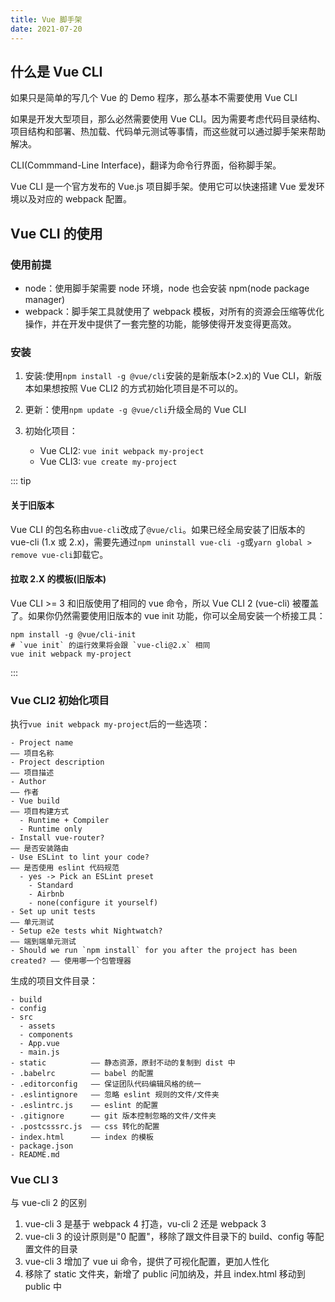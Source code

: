 ```yaml
---
title: Vue 脚手架
date: 2021-07-20
---
```


## 什么是 Vue CLI

如果只是简单的写几个 Vue 的 Demo 程序，那么基本不需要使用 Vue CLI

如果是开发大型项目，那么必然需要使用 Vue CLI。因为需要考虑代码目录结构、项目结构和部署、热加载、代码单元测试等事情，而这些就可以通过脚手架来帮助解决。

CLI(Commmand-Line Interface)，翻译为命令行界面，俗称脚手架。

Vue CLI 是一个官方发布的 Vue.js 项目脚手架。使用它可以快速搭建 Vue 爱发环境以及对应的 webpack 配置。

## Vue CLI 的使用

### 使用前提

- node：使用脚手架需要 node 环境，node 也会安装 npm(node package manager)
- webpack：脚手架工具就使用了 webpack 模板，对所有的资源会压缩等优化操作，并在开发中提供了一套完整的功能，能够使得开发变得更高效。

### 安装

1. 安装:使用`npm install -g @vue/cli`安装的是新版本(>2.x)的 Vue CLI，新版本如果想按照 Vue CLI2 的方式初始化项目是不可以的。

2. 更新：使用`npm update -g @vue/cli`升级全局的 Vue CLI

3. 初始化项目：
   - Vue CLI2: `vue init webpack my-project`
   - Vue CLI3: `vue create my-project`

::: tip

#### 关于旧版本

Vue CLI 的包名称由`vue-cli`改成了`@vue/cli`。如果已经全局安装了旧版本的 vue-cli (1.x 或 2.x)，需要先通过`npm uninstall vue-cli -g`或`yarn global > remove vue-cli`卸载它。

#### 拉取 2.X 的模板(旧版本)

Vue CLI >= 3 和旧版使用了相同的 vue 命令，所以 Vue CLI 2 (vue-cli) 被覆盖了。如果你仍然需要使用旧版本的 vue init 功能，你可以全局安装一个桥接工具：

```shell
npm install -g @vue/cli-init
# `vue init` 的运行效果将会跟 `vue-cli@2.x` 相同
vue init webpack my-project
```

:::

### Vue CLI2 初始化项目

执行`vue init webpack my-project`后的一些选项：

```text
- Project name                                                            —— 项目名称
- Project description                                                     —— 项目描述
- Author                                                                  —— 作者
- Vue build                                                               —— 项目构建方式
  - Runtime + Compiler
  - Runtime only
- Install vue-router?                                                     —— 是否安装路由
- Use ESLint to lint your code?                                           —— 是否使用 eslint 代码规范
  - yes -> Pick an ESLint preset
    - Standard
    - Airbnb
    - none(configure it yourself)
- Set up unit tests                                                       —— 单元测试
- Setup e2e tests whit Nightwatch?                                        —— 端到端单元测试
- Should we run `npm install` for you after the project has been created? —— 使用哪一个包管理器
```

生成的项目文件目录：

```text
- build
- config
- src
  - assets
  - components
  - App.vue
  - main.js
- static          —— 静态资源，原封不动的复制到 dist 中
- .babelrc        —— babel 的配置
- .editorconfig   —— 保证团队代码编辑风格的统一
- .eslintignore   —— 忽略 eslint 规则的文件/文件夹
- .eslintrc.js    —— eslint 的配置
- .gitignore      —— git 版本控制忽略的文件/文件夹
- .postcsssrc.js  —— css 转化的配置
- index.html      —— index 的模板
- package.json
- README.md
```

### Vue CLI 3

与 vue-cli 2 的区别

1. vue-cli 3 是基于 webpack 4 打造，vu-cli 2 还是 webpack 3
2. vue-cli 3 的设计原则是"0 配置"，移除了跟文件目录下的 build、config 等配置文件的目录
3. vue-cli 3 增加了 vue ui 命令，提供了可视化配置，更加人性化
4. 移除了 static 文件夹，新增了 public 问加纳及，并且 index.html 移动到 public 中
